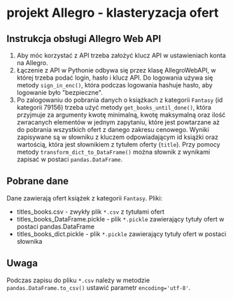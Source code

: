# projekt Allegro - klasteryzacja ofert

## Instrukcja obsługi Allegro Web API

1. Aby móc korzystać z API trzeba założyć klucz API w ustawieniach konta na Allegro.
2. Łączenie z API w Pythonie odbywa się przez klasę AllegroWebAPI, w której trzeba podać login, hasło i klucz API. Do logowania używa się metody `sign_in_enc()`, która podczas logowania hashuje hasło, aby logowanie było "bezpieczne".
3. Po zalogowaniu do pobrania danych o książkach z kategorii `Fantasy` (id kategorii 79156) trzeba użyć metody `get_books_until_done()`, która przyjmuje za argumenty kwotę minimalną, kwotę maksymalną oraz ilość zwracanych elementów w jednym zapytaniu, które jest powtarzane aż do pobrania wszystkich ofert z danego zakresu cenowego. Wyniki zapisywane są w słowniku z kluczem odpowiadającym id książki oraz wartością, która jest słownikiem z tytułem oferty (`title`).
Przy pomocy metody `transform_dict_to_DataFrame()` można słownik z wynikami zapisać w postaci `pandas.DataFrame`.

## Pobrane dane

Dane zawierają  ofert książek z kategorii `Fantasy`. Pliki:

- titles_books.csv - zwykły plik `*.csv` z tytułami ofert
- titles_books_DataFrame.pickle - plik `*.pickle` zawierający tytuły ofert w postaci pandas.DataFrame
- titles_books_dict.pickle - plik `*.pickle` zawierający tytuły ofert w postaci słownika

## Uwaga

Podczas zapisu do pliku `*.csv` należy w metodzie `pandas.DataFrame.to_csv()` ustawić parametr `encoding='utf-8'`.